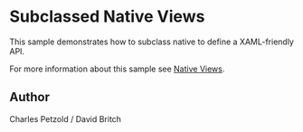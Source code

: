 Subclassed Native Views
=======================

This sample demonstrates how to subclass native to define a XAML-friendly API.

For more information about this sample see [Native Views](https://developer.xamarin.com/guides/xamarin-forms/user-interface/native-views/).

Author
------

Charles Petzold / David Britch
